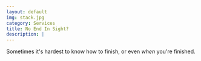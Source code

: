 ```yaml
---
layout: default
img: stack.jpg
category: Services
title: No End In Sight?
description: |
---
```

Sometimes it's hardest to know how to finish, or even _when_ you're finished.
